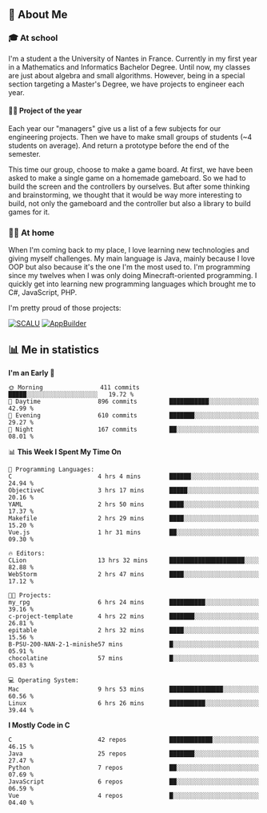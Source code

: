 ## 👀 About Me

### 🎓 At school

I'm a student a the University of Nantes in France. Currently in my first year in a Mathematics and Informatics Bachelor Degree. Until now, my classes are just about algebra and small algorithms. However, being in a special section targeting a Master's Degree, we have projects to engineer each year. 

#### 🔧🔬 Project of the year

Each year our "managers" give us a list of a few subjects for our engineering projects. Then we have to make small groups of students (~4 students on average). And return a prototype before the end of the semester.

This time our group, choose to make a game board. At first, we have been asked to make a single game on a homemade gameboard. So we had to build the screen and the controllers by ourselves. 
But after some thinking and brainstorming, we thought that it would be way more interesting to build, not only the gameboard and the controller but also a library to build games for it.

### 👨‍💻 At home

When I'm coming back to my place, I love learning new technologies and giving myself challenges. My main language is Java, mainly because I love OOP but also because it's the one I'm the most used to. I'm programming since my twelves when I was only doing Minecraft-oriented programming.  I quickly get into learning new programming languages which brought me to C#, JavaScript, PHP. 

I'm pretty proud of those projects:

[![SCALU](https://github-readme-stats.vercel.app/api/pin?username=renardfute&repo=SCALU)](https://github.com/renardfute/scalu)
[![AppBuilder](https://github-readme-stats.vercel.app/api/pin?username=pulsedev2&repo=AppBuilder)](https://github.com/pulsedev2/AppBuilder)

## 📊 Me in statistics
<!--START_SECTION:waka-->
**I'm an Early 🐤** 

```text
🌞 Morning                411 commits         █████░░░░░░░░░░░░░░░░░░░░   19.72 % 
🌆 Daytime                896 commits         ███████████░░░░░░░░░░░░░░   42.99 % 
🌃 Evening                610 commits         ███████░░░░░░░░░░░░░░░░░░   29.27 % 
🌙 Night                  167 commits         ██░░░░░░░░░░░░░░░░░░░░░░░   08.01 % 
```


📊 **This Week I Spent My Time On** 

```text
💬 Programming Languages: 
C                        4 hrs 4 mins        ██████░░░░░░░░░░░░░░░░░░░   24.94 % 
ObjectiveC               3 hrs 17 mins       █████░░░░░░░░░░░░░░░░░░░░   20.16 % 
YAML                     2 hrs 50 mins       ████░░░░░░░░░░░░░░░░░░░░░   17.37 % 
Makefile                 2 hrs 29 mins       ████░░░░░░░░░░░░░░░░░░░░░   15.20 % 
Vue.js                   1 hr 31 mins        ██░░░░░░░░░░░░░░░░░░░░░░░   09.30 % 

🔥 Editors: 
CLion                    13 hrs 32 mins      █████████████████████░░░░   82.88 % 
WebStorm                 2 hrs 47 mins       ████░░░░░░░░░░░░░░░░░░░░░   17.12 % 

🐱‍💻 Projects: 
my_rpg                   6 hrs 24 mins       ██████████░░░░░░░░░░░░░░░   39.16 % 
c-project-template       4 hrs 22 mins       ███████░░░░░░░░░░░░░░░░░░   26.81 % 
epitable                 2 hrs 32 mins       ████░░░░░░░░░░░░░░░░░░░░░   15.56 % 
B-PSU-200-NAN-2-1-minishe57 mins             █░░░░░░░░░░░░░░░░░░░░░░░░   05.91 % 
chocolatine              57 mins             █░░░░░░░░░░░░░░░░░░░░░░░░   05.83 % 

💻 Operating System: 
Mac                      9 hrs 53 mins       ███████████████░░░░░░░░░░   60.56 % 
Linux                    6 hrs 26 mins       ██████████░░░░░░░░░░░░░░░   39.44 % 
```

**I Mostly Code in C** 

```text
C                        42 repos            ████████████░░░░░░░░░░░░░   46.15 % 
Java                     25 repos            ███████░░░░░░░░░░░░░░░░░░   27.47 % 
Python                   7 repos             ██░░░░░░░░░░░░░░░░░░░░░░░   07.69 % 
JavaScript               6 repos             ██░░░░░░░░░░░░░░░░░░░░░░░   06.59 % 
Vue                      4 repos             █░░░░░░░░░░░░░░░░░░░░░░░░   04.40 % 
```




<!--END_SECTION:waka-->
